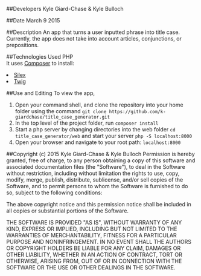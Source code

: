 ##Developers
Kyle Giard-Chase & Kyle Bulloch

##Date
March 9 2015


##Description
An app that turns a user inputted phrase into title case. Currently, the app does not take into account articles, conjunctions, or prepositions.

##Technologies Used
PHP <br>
It uses <a href='https://getcomposer.org/'>Composer</a> to install:
<li>
<a href='http://silex.sensiolabs.org/'>Silex</a>
</li>
<li><a href='http://twig.sensiolabs.org/'>Twig</a></li>


##Use and Editing
To view the app,<br>
1. Open your command shell, and clone the repository into your home folder using the command `git clone https://github.com/k-giardchase/title_case_generator.git`<br>
2. In the top level of the project folder, run `composer install`<br>
3. Start a php server by changing directories into the web folder `cd title_case_generator/web`
and start your server `php -S localhost:8000`<br>
3. Open your browser and navigate to your root path: `localhost:8000`


##Copyright (c) 2015 Kyle Giard-Chase & Kyle Bulloch
Permission is hereby granted, free of charge, to any person obtaining a copy
of this software and associated documentation files (the "Software"), to deal
in the Software without restriction, including without limitation the rights
to use, copy, modify, merge, publish, distribute, sublicense, and/or sell
copies of the Software, and to permit persons to whom the Software is
furnished to do so, subject to the following conditions:

The above copyright notice and this permission notice shall be included in
all copies or substantial portions of the Software.

THE SOFTWARE IS PROVIDED "AS IS", WITHOUT WARRANTY OF ANY KIND, EXPRESS OR
IMPLIED, INCLUDING BUT NOT LIMITED TO THE WARRANTIES OF MERCHANTABILITY,
FITNESS FOR A PARTICULAR PURPOSE AND NONINFRINGEMENT. IN NO EVENT SHALL THE
AUTHORS OR COPYRIGHT HOLDERS BE LIABLE FOR ANY CLAIM, DAMAGES OR OTHER
LIABILITY, WHETHER IN AN ACTION OF CONTRACT, TORT OR OTHERWISE, ARISING FROM,
OUT OF OR IN CONNECTION WITH THE SOFTWARE OR THE USE OR OTHER DEALINGS IN
THE SOFTWARE.

